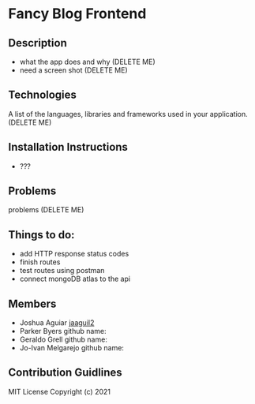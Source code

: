 # Fancy Blog Frontend

## Description
- what the app does and why (DELETE ME)
- need a screen shot (DELETE ME)


## Technologies
A list of the languages, libraries and frameworks used in your application. (DELETE ME)

## Installation Instructions
- ???

## Problems
problems (DELETE ME)

## Things to do:
- add HTTP response status codes
- finish routes
- test routes using postman
- connect mongoDB atlas to the api

## Members 

- Joshua Aguiar [jaaguil2](https://github.com/jaaguil2)
- Parker Byers  github name: 
- Geraldo Grell github name: 
- Jo-Ivan Melgarejo github name: 

## Contribution Guidlines


MIT License Copyright (c) 2021


